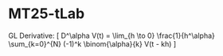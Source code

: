 # MT25-tLab




GL Derivative:
\[
D^\alpha V(t) = \lim_{h \to 0} \frac{1}{h^\alpha} \sum_{k=0}^{N} (-1)^k \binom{\alpha}{k} V(t - kh)
\]
